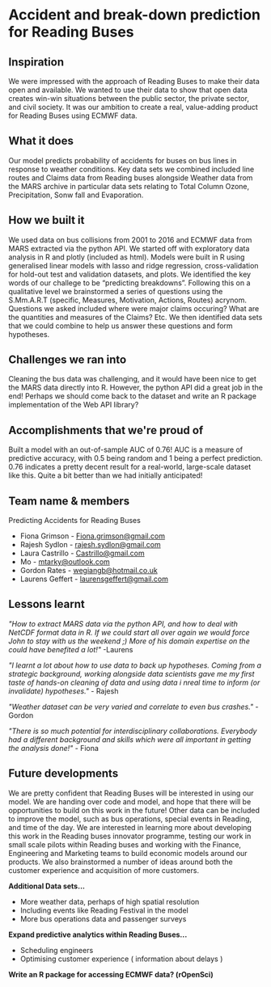 # Accident and break-down prediction for Reading Buses

## Inspiration
We were impressed with the approach of Reading Buses to make their data open and available.
We wanted to use their data to show that open data creates win-win situations between the public sector,
the private sector, and civil society. It was our ambition to create a real, value-adding product for
Reading Buses using ECMWF data.

## What it does
Our model predicts probability of accidents for buses on bus lines in response to weather conditions.
Key data sets we combined included line routes and Claims data from Reading buses alongside Weather
data from the MARS archive in particular data sets relating to Total Column Ozone, Precipitation,
Sonw fall and Evaporation.

## How we built it
We used data on bus collisions from 2001 to 2016 and ECMWF data from MARS extracted via the python API.
We started off with exploratory data analysis in R and plotly (included as html).
Models were built in R using generalised linear models with lasso and ridge regression,
cross-validation for hold-out test and validation datasets, and plots.
We identified the key words of our challege to be “predicting breakdowns”. Following this on a qualitative
level we brainstormed a series of questions using the S.Mm.A.R.T (specific, Measures, Motivation, Actions, Routes)
acrynom. Questions we asked included where were major claims occuring? What are the quantities and measures of the Claims?
Etc. We then identified data sets that we could combine to help us answer these questions and form hypotheses.

## Challenges we ran into
Cleaning the bus data was challenging, and it would have been nice to get the MARS data directly into R.
However, the python API did a great job in the end! Perhaps we should come back to the dataset and write an
R package implementation of the Web API library?

## Accomplishments that we're proud of
Built a model with an out-of-sample AUC of 0.76! AUC is a measure of predictive accuracy,
with 0.5 being random and 1 being a perfect prediction. 0.76 indicates a pretty decent result for a real-world,
large-scale dataset like this. Quite a bit better than we had initially anticipated!


## Team name & members
Predicting Accidents for Reading Buses

* Fiona Grimson - Fiona.grimson@gmail.com
* Rajesh Sydlon - rajesh.sydlon@gmail.com
* Laura Castrillo - Castrillo@gmail.com
* Mo - mtarky@outlook.com
* Gordon Rates - wegiangb@hotmail.co.uk
* Laurens Geffert - laurensgeffert@gmail.com


## Lessons learnt
*"How to extract MARS data via the python API, and how to deal with NetCDF format data in R.
If we could start all over again we would force John to stay with us the weekend ;)
More of his domain expertise on the could have benefited a lot!"* -Laurens

*"I learnt a lot about how to use data to back up hypotheses. Coming from a strategic background, working alongside data scientists gave me my first taste of hands-on cleaning of data and using data i nreal time to inform (or invalidate) hypotheses."* - Rajesh

*"Weather dataset can be very varied and correlate to even bus crashes."*  - Gordon

*"There is so much potential for interdisciplinary collaborations. Everybody had a different background and skills which were all important in getting the analysis done!"* - Fiona


## Future developments
We are pretty confident that Reading Buses will be interested in using our model.
We are handing over code and model, and hope that there will be opportunities to build on this work in the future!
Other data can be included to improve the model, such as bus operations, special events in Reading, and time of the day. We are interested in learning more about developing this work in the Reading buses innovator programme, testing our work in small scale pilots within Reading buses and working with the Finance, Engineering and Marketing teams to build economic models around our products. We also brainstormed a number of ideas around both the customer experience and acquisition of more customers.

**Additional Data sets...**
- More weather data, perhaps of high spatial resolution
- Including events like Reading Festival in the model
- More bus operations data and passenger surveys

**Expand predictive analytics within Reading Buses...**
- Scheduling engineers
- Optimising customer experience ( information about delays )

**Write an R package for accessing ECMWF data? (rOpenSci)**
